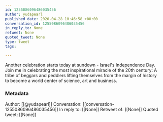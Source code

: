 ```yaml
---
id: 1255086096486035456
author: yudapearl
published_date: 2020-04-28 10:46:58 +00:00
conversation_id: 1255086096486035456
in_reply_to: None
retweet: None
quoted_tweet: None
type: tweet
tags:

---
```


Another celebration starts today at sundown - Israel's Independence Day. Join me in celebrating the most inspirational miracle of the 20th century: A tribe of beggars and peddlers lifting themselves from the margin of history to become a world center of science, art and business.

### Metadata

Author: [[@yudapearl]]
Conversation: [[conversation-1255086096486035456]]
In reply to: [[None]]
Retweet of: [[None]]
Quoted tweet: [[None]]
